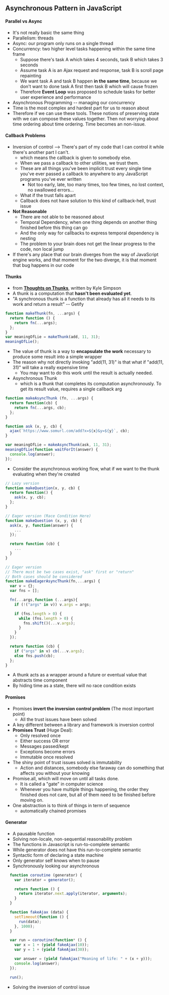 ## Asynchronous Pattern in JavaScript
#### Parallel vs Async
* It's not really basic the same thing
* Parallelism: threads
* Async: our program only runs on a single thread
* Concurrency: two higher level tasks happening within the same time frame
  * Suppose there's task A which takes 4 seconds, task B which takes 3 seconds
  * Assume task A is an Ajax request and response, task B is scroll page repainting
  * We want task A and task B happen **in the same time**, because we don't want to done task A first then task B which will cause frozen
  * Therefore **Event Loop** was proposed to schedule tasks for better user experience and performance
* Asynchronous Programming -- managing our concurrency
* Time is the most complex and hardest part for us to reason about
* Therefore if we can use these tools. These notions of preserving state with we can compose these values together. Then not worrying about time ordering about time ordering. Time becomes an non-issue.

#### Callback Problems
* Inversion of control --> There's part of my code that I can control it while there's another part I can't.
  * which means the callback is given to somebody else.
  * When we pass a callback to other utilities, we trust them.
  * These are all things you've been implicit trust every single time you've ever passed a callback to anywhere to any JavaScript programs you've ever written
    * Not too early, late, too many times, too few times, no lost context, no swallowed errors...
  * What if the trust falls apart
  * Callback does not have solution to this kind of callback-hell, trust issue
* **Not Reasonable**
  * There are not able to be reasoned about
  * Temporal Dependency, when one thing depends on another thing finished before this thing can go
  * And the only way for callbacks to express temporal dependency is nesting
  * The problem to your brain does not get the linear progress to the code, non local jump
* If there's any place that our brain diverges from the way of JavaScript engine works, and that moment for the two diverge, it is that moment that bug happens in our code

#### Thunks
* from [**Thoughts on Thunks**](https://blog.getify.com/thoughts-on-thunks/), written by Kyle Simpson
* A thunk is a computation that **hasn't been evaluated yet**.
* "A synchronous thunk is a function that already has all it needs to its work and return a result" -- Getify
```js
function makeThunk(fn, ...args) {
  return function () {
    return fn(...args);
  };
}
var meaningOfLie = makeThunk(add, 11, 31);
meaningOfLie();
```
* The value of thunk is a way to **encapsulate the work** necessary to produce some result into a simple wrapper
* The reason why not directly invoking "add(11, 31)" is that what if "add(11, 31)" will take a really expensive time
  * You may want to do this work until the result is actually needed.
* Asynchronous Thunk
  * which is a thunk that completes its computation asynchronously. To get its result value, requires a single callback arg
```js
function makeAsyncThunk (fn, ...args) {
  return function(cb) {
    return fn(...args, cb);
  };
}

function ask (x, y, cb) {
  ajax(`https://www.somurl.com/add?x=${x}&y=${y}`, cb);
}

var meaningOfLie = makeAsyncThunk(ask, 11, 31);
meaningOfLie(function waitForIt(answer) {
  console.log(answer);
});
```  
* Consider the asynchronous working flow, what if we want to the thunk evaluating when they're created
```js
// Lazy version
function makeQuestion(x, y, cb) {
  return function() {
    ask(x, y, cb);
  };
}

// Eager version (Race Condition Here)
function makeQuestion (x, y, cb) {
  ask(x, y, function(answer) {
    ...
  });

  return function (cb) {
    ...
  }
}

// Eager version
// There must be two cases exist, "ask" first or "return"
// Both cases should be considered
function makeEagerAsyncThunk(fn,...args) {
  var v = {};
  var fns = [];

  fn(...args,function (...args){
    if (!("args" in v)) v.args = args;

    if (fns.length > 0) {
      while (fns.length > 0) {
        fns.shift()(...v.args);
      }
    }
  });

  return function (cb) {
    if ("args" in v) cb(...v.args);
    else fns.push(cb);
  };
}
```
* A thunk acts as a wrapper around a future or eventual value that abstracts time component
* By hiding time as a state, there will no race condition exists

#### Promises
* Promises **invert the inversion control problem** (The most important point)
  * All the trust issues have been solved
* A key different between a library and framework is inversion control
* **Promises Trust** (Huge Deal):
  * Only resolved once
  * Either success OR error
  * Messages passed/kept
  * Exceptions become errors
  * Immutable once resolved
* The shiny point of trust issues solved is immutability
  * Action and distances, somebody else faraway can do something that affects you without your knowing
* Promise.all, which will move on until all tasks done.
  * It is called a "gate" in computer science
  * Whenever you have multiple things happening, the order they finished does not care, but all of them need to be finished before moving on.
* One abstraction is to think of things in term of sequence
  * automatically chained promises

#### Generator
* A pausable function
* Solving non-locale, non-sequential reasonability problem
* The functions in Javascript is run-to-complete semantic
* While generator does not have this run-to-complete semantic
* Syntactic form of declaring a state machine
* Only generator self knows when to pause
* Synchronously looking our asynchronous
```js
  function coroutine (generator) {
    var iterator = generator();

    return function () {
      return iterator.next.apply(iterator, arguments);
    }
  }

  function fakeAjax (data) {
    setTimeout(function () {
      run(data);
    }, 1000);
  }

  var run = coroutine(function* () {
    var x = 1 + (yield fakeAjax(10));
    var y = 1 + (yield fakeAjax(30));

    var answer = (yield fakeAjax("Meaning of life: " + (x + y)));
    console.log(answer);
  });

  run();
```
* Solving the inversion of control issue
